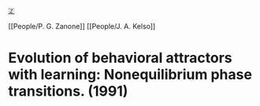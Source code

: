 [🇿](zotero://select/library/items/ZVLYNEAT)

[[People/P. G. Zanone]] [[People/J. A. Kelso]] 
# Evolution of behavioral attractors with learning: Nonequilibrium phase transitions. (1991)

